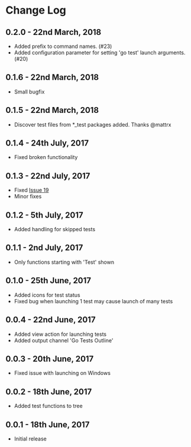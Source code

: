 # Change Log

## 0.2.0 - 22nd March, 2018

- Added prefix to command names. (#23)
- Added configuration parameter for setting 'go test' launch arguments. (#20)

## 0.1.6 - 22nd March, 2018

- Small bugfix

## 0.1.5 - 22nd March, 2018

- Discover test files from *_test packages added. Thanks @mattrx

## 0.1.4 - 24th July, 2017

- Fixed broken functionality

## 0.1.3 - 22nd July, 2017

- Fixed [Issue 19](https://github.com/rpeshkov/vscode-go-tests-outline/issues/19)
- Minor fixes

## 0.1.2 - 5th July, 2017

- Added handling for skipped tests

## 0.1.1 - 2nd July, 2017

- Only functions starting with 'Test' shown

## 0.1.0 - 25th June, 2017

- Added icons for test status
- Fixed bug when launching 1 test may cause launch of many tests

## 0.0.4 - 22nd June, 2017

- Added view action for launching tests
- Added output channel 'Go Tests Outline'

## 0.0.3 - 20th June, 2017

- Fixed issue with launching on Windows

## 0.0.2 - 18th June, 2017

- Added test functions to tree

## 0.0.1 - 18th June, 2017

- Initial release
